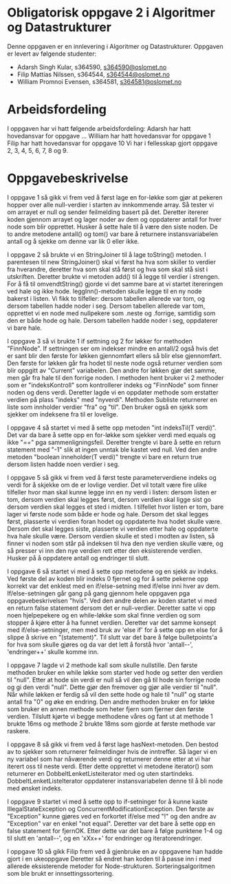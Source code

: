 # Obligatorisk oppgave 2 i Algoritmer og Datastrukturer

Denne oppgaven er en innlevering i Algoritmer og Datastrukturer. 
Oppgaven er levert av følgende studenter:
* Adarsh Singh Kular, s364590, s364590@oslomet.no
* Filip Mattias Nilssen, s364544, s364544@oslomet.no
* William Promnoi Evensen, s364581, s364581@oslomet.no

# Arbeidsfordeling

I oppgaven har vi hatt følgende arbeidsfordeling:
Adarsh har hatt hovedansvar for oppgave ...
William har hatt hovedansvar for oppgave 1
Filip har hatt hovedansvar for oppgave 10
Vi har i fellesskap gjort oppgave 2, 3, 4, 5, 6, 7, 8 og 9.

# Oppgavebeskrivelse

I oppgave 1 så gikk vi frem ved å først lage en for-løkke som gjør at pekeren hopper over alle 
null-verdier i starten av innkommende array. Så tester vi om arrayet  er null og sender 
feilmelding basert på det. Deretter itererer koden gjennom arrayet og lager noder av dem og oppdaterer 
antall for hver node som blir opprettet. Husker å sette hale til å være den siste noden.
De to andre metodene antall() og tom() var bare å returnere instansvariabelen antall og å sjekke om denne var lik 0 eller ikke.

I oppgave 2 så brukte vi en StringJoiner til å lage toString() metoden. 
I parentesen til new StringJoiner() skal vi først ha hva som skiller to verdier fra hverandre, deretter hva som skal 
stå først og hva som skal stå sist i utskriften. Deretter brukte vi metoden add() til å legge til verdier i strengen.
For å få til omvendtString() gjorde vi det samme bare at vi startet itereringen ved hale og ikke hode.
leggInn()-metoden skulle legge til en ny node bakerst i listen. Vi fikk to tilfeller: dersom tabellen allerede
var tom, og dersom tabellen hadde noder i seg. Dersom tabellen allerede var tom, opprettet vi en node med nullpekere 
som .neste og .forrige, samtidig som den er både hode og hale. Dersom tabellen hadde noder i seg, oppdaterer vi bare hale.

I oppgave 3 så vi brukte 1 if settning og 2 for løkker for methoden "FinnNode". 
If settningen ser om indekser mindre en antall/2 også hvis det er sant blir den første for løkken gjennomført ellers så blir else gjennomført. 
Den første for løkken går fra hodet til neste node også returner verdien som blir oppgitt av "Current" variabelen.
Den andre for løkken gjør det samme, men går fra hale til den forrige noden.
I methoden hent bruker vi 2 methoder som er "indeksKontroll" som kontrollerer indeks og "FinnNode" som finner noden og dens verdi.
Deretter lagde vi en oppdater methode som erstatter verdien på plass "indeks" med "nyverdi".
Methoden Subliste returnerer en liste som innholder verdier "fra" og "til". Den bruker også en sjekk som sjekker om indeksene fra til er lovelige.

I oppgave 4 så startet vi med å sette opp metoden "int indeksTil(T verdi)". 
Det var da bare å sette opp en for-løkke som sjekker verdi med equals og ikke "==" pga sammenligningsfeil.
Deretter trengte vi bare å sette en return statement med "-1" slik at ingen unntak ble kastet ved null.
Ved den andre metoden "boolean inneholder(T verdi)" trengte vi bare en return true dersom listen hadde noen
verdier i seg.

I oppgave 5 så gikk vi frem ved å først teste parameterverdiene indeks og verdi for å skjekke om de er lovlige verdier.
Det vil totalt være fire ulike tilfeller hvor man skal kunne legge inn en ny verdi i listen:
dersom listen er tom, dersom verdien skal legges først, dersom verdien skal ligge sist go dersom verdien skal legges et sted i midten.
I tilfellet hvor listen er tom, bare lager vi første node som både er hode og hale.
Dersom det skal legges først, plasserte vi verdien foran hodet og oppdaterte hva hodet skulle være.
Dersom det skal legges siste, plasserte vi verdien etter hale og oppdaterte hva hale skulle være.
Dersom verdien skulle et sted i modten av listen, så finner vi noden som står på indeksen til hva den nye verdien skulle være,
og så presser vi inn den nye verdien rett etter den eksisterende verdien.
Husker på å oppdatere antall og endringer til slutt.

I oppgave 6 så startet vi med å sette opp metodene og en sjekk av indeks. Ved første del av koden blir indeks 0
fjernet og for å sette pekerne opp korrekt var det enklest med en if/else-setning med if/else inni hver av dem. 
If/else-setningen går gang på gang gjennom hele oppgaven pga oppgavebeskrivelsen "hvis".
Ved den andre delen av koden startet vi med en return false statement dersom det er null-verdier.
Deretter satte vi opp noen hjelpepekere og en while-løkke som skal finne verdien og 
som stopper å kjøre etter å ha funnet verdien. Deretter var det samme konsept med if/else-setninger,
men med bruk av 'else if' for å sette opp en else for å slippe å skrive en "(statement)".
Til slutt var det bare å følge bulletpoints'a for hva som skulle gjøres og da var det lett å forstå
hvor 'antall--', 'endringer++' skulle komme inn. 

I oppgave 7 lagde vi 2 methode kall som skulle nullstille. Den første methoden bruker en while løkke som starter ved hode og setter den verdien til "null".
Etter at hode sin verdi er null så vil den gå til hode sin forrige node og gi den verdi "null". Dette gjør den fremover og gjør alle verdier til "null".
Når while løkken er ferdig så vil den sette hode og hale til "null" og starte antall fra "0" og øke en endring.
Den andre methoden bruker en for løkke som bruker en annen methode som heter fjern som fjerner den første verdien.
Tilslutt kjørte vi begge methodene våres og fant ut at methode 1 brukte 16ms og methode 2 brukte 18ms som gjorde at første methode var raskere.

I oppgave 8 så gikk vi frem ved å først lage hasNext-metoden. Den bestod av to sjekker som returnerer feilmeldinger hvis
de inntreffer. Så lager vi en ny variabel som har nåværende verdi og returnerer denne etter at vi har iterert oss til neste verdi.
Etter dette opprettet vi metodene iterator() som returnerer en DobbeltLenketListeiterator med og uten startindeks.
DobbeltLenketListeIterator oppdaterer instansvariabelen denne til å bli node med ønsket indeks.

I oppgave 9 startet vi med å sette opp to if-setninger for å kunne kaste IllegalStateException og
ConcurrentModificationException. Den første av "Exception" kunne gjøres ved en forkortet if/else med "!"
og den andre av "Exception" var en enkel "not equal". Deretter var det bare å sette opp en false statement for fjernOK.
Etter dette var det bare å følge punktene 1-4 og til slutt en 'antall--', og en 'xXx++' for endringer og iteratorendringer.

I oppgave 10 så gikk Filip frem ved å gjenbruke en av oppgavene han hadde gjort i en ukeoppgave
Deretter så endret han koden til å passe inn i med allerede eksisterende metoder for Node-strukturen.
Sorteringsalgoritmen som ble brukt er innsettingssortering.

